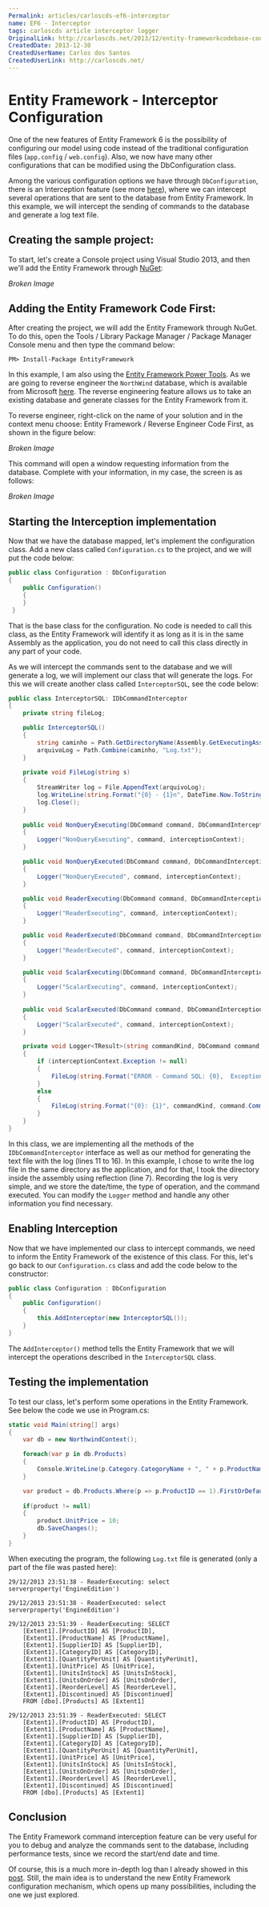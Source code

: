```yaml
---
Permalink: articles/carloscds-ef6-interceptor
name: EF6 - Interceptor
tags: carloscds article interceptor logger
OriginalLink: http://carloscds.net/2013/12/entity-frameworkcodebase-configuration-interception/
CreatedDate: 2013-12-30
CreatedUserName: Carlos dos Santos
CreatedUserLink: http://carloscds.net/
---
```


# Entity Framework - Interceptor Configuration

One of the new features of Entity Framework 6 is the possibility of configuring our model using code instead of the traditional configuration files (`app.config` / `web.config`). Also, we now have many other configurations that can be modified using the DbConfiguration class.

Among the various configuration options we have through `DbConfiguration`, there is an Interception feature (see more [here](https://docs.microsoft.com/en-us/ef/ef6/fundamentals/logging-and-interception)), where we can intercept several operations that are sent to the database from Entity Framework. In this example, we will intercept the sending of commands to the database and generate a log text file.

## Creating the sample project:

To start, let's create a Console project using Visual Studio 2013, and then we'll add the Entity Framework through [NuGet](https://www.nuget.org/):

_Broken Image_

## Adding the Entity Framework Code First:

After creating the project, we will add the Entity Framework through NuGet. To do this, open the Tools / Library Package Manager / Package Manager Console menu and then type the command below:

```package-manager
PM> Install-Package EntityFramework
```

In this example, I am also using the [Entity Framework Power Tools](https://marketplace.visualstudio.com/items?itemName=EntityFrameworkTeam.EntityFrameworkPowerToolsBeta4).  As we are going to reverse engineer the `NorthWind` database, which is available from Microsoft [here](https://github.com/Microsoft/sql-server-samples/tree/master/samples/databases/northwind-pubs). The reverse engineering feature allows us to take an existing database and generate classes for the Entity Framework from it.

To reverse engineer, right-click on the name of your solution and in the context menu choose: Entity Framework / Reverse Engineer Code First, as shown in the figure below:

_Broken Image_

This command will open a window requesting information from the database. Complete with your information, in my case, the screen is as follows:

_Broken Image_

## Starting the Interception implementation

Now that we have the database mapped, let's implement the configuration class. Add a new class called `Configuration.cs` to the project, and we will put the code below:

```csharp
public class Configuration : DbConfiguration
{
    public Configuration()
    {            
    }
 }
```

That is the base class for the configuration. No code is needed to call this class, as the Entity Framework will identify it as long as it is in the same Assembly as the application, you do not need to call this class directly in any part of your code.

As we will intercept the commands sent to the database and we will generate a log, we will implement our class that will generate the logs. For this we will create another class called `InterceptorSQL`, see the code below:

```csharp
public class InterceptorSQL: IDbCommandInterceptor
{
    private string fileLog;

    public InterceptorSQL()
    {
        string caminho = Path.GetDirectoryName(Assembly.GetExecutingAssembly().GetModules()[0].FullyQualifiedName);
        arquivoLog = Path.Combine(caminho, "Log.txt");
    }
    
    private void FileLog(string s)
    {
        StreamWriter log = File.AppendText(arquivoLog);
        log.WriteLine(string.Format("{0} - {1}n", DateTime.Now.ToString(), s));
        log.Close();
    }
    
    public void NonQueryExecuting(DbCommand command, DbCommandInterceptionContext<int> interceptionContext)
    {
        Logger("NonQueryExecuting", command, interceptionContext);
    }

    public void NonQueryExecuted(DbCommand command, DbCommandInterceptionContext<int> interceptionContext)
    {
        Logger("NonQueryExecuted", command, interceptionContext);
    }

    public void ReaderExecuting(DbCommand command, DbCommandInterceptionContext<DbDataReader> interceptionContext)
    {
        Logger("ReaderExecuting", command, interceptionContext);
    }

    public void ReaderExecuted(DbCommand command, DbCommandInterceptionContext<DbDataReader> interceptionContext)
    {
        Logger("ReaderExecuted", command, interceptionContext);
    }

    public void ScalarExecuting(DbCommand command, DbCommandInterceptionContext<object> interceptionContext)
    {
        Logger("ScalarExecuting", command, interceptionContext);
    }
 
    public void ScalarExecuted(DbCommand command, DbCommandInterceptionContext<object> interceptionContext)
    {
        Logger("ScalarExecuted", command, interceptionContext);
    }

    private void Logger<TResult>(string commandKind, DbCommand command, DbCommandInterceptionContext<TResult> interceptionContext)
    {
        if (interceptionContext.Exception != null)
        {
            FileLog(string.Format("ERROR - Command SQL: {0},  Exception: {1}", command.CommandText, interceptionContext.Exception));
        }
        else
        {
            FileLog(string.Format("{0}: {1}", commandKind, command.CommandText));
        }
    }
}
```

In this class, we are implementing all the methods of the `IDbCommandInterceptor` interface as well as our method for generating the text file with the log (lines 11 to 16). In this example, I chose to write the log file in the same directory as the application, and for that, I took the directory inside the assembly using reflection (line 7). Recording the log is very simple, and we store the date/time, the type of operation, and the command executed. You can modify the `Logger` method and handle any other information you find necessary.

## Enabling Interception

Now that we have implemented our class to intercept commands, we need to inform the Entity Framework of the existence of this class. For this, let's go back to our `Configuration.cs` class and add the code below to the constructor:

```csharp
public class Configuration : DbConfiguration
{
    public Configuration()
    {
        this.AddInterceptor(new InterceptorSQL());
    }
}
```

The `AddInterceptor()` method tells the Entity Framework that we will intercept the operations described in the `InterceptorSQL` class.

## Testing the implementation

To test our class, let's perform some operations in the Entity Framework. See below the code we use in Program.cs:

```csharp
static void Main(string[] args)
{
    var db = new NorthwindContext();

    foreach(var p in db.Products)
    {
        Console.WriteLine(p.Category.CategoryName + ", " + p.ProductName);
    }

    var product = db.Products.Where(p => p.ProductID == 1).FirstOrDefault();
    
    if(product != null)
    {
        product.UnitPrice = 10;
        db.SaveChanges();
    }
}
```

When executing the program, the following `Log.txt` file is generated (only a part of the file was pasted here):

```console
29/12/2013 23:51:38 - ReaderExecuting: select serverproperty('EngineEdition')
 
29/12/2013 23:51:38 - ReaderExecuted: select serverproperty('EngineEdition')

29/12/2013 23:51:39 - ReaderExecuting: SELECT 
    [Extent1].[ProductID] AS [ProductID], 
    [Extent1].[ProductName] AS [ProductName], 
    [Extent1].[SupplierID] AS [SupplierID], 
    [Extent1].[CategoryID] AS [CategoryID], 
    [Extent1].[QuantityPerUnit] AS [QuantityPerUnit], 
    [Extent1].[UnitPrice] AS [UnitPrice], 
    [Extent1].[UnitsInStock] AS [UnitsInStock], 
    [Extent1].[UnitsOnOrder] AS [UnitsOnOrder], 
    [Extent1].[ReorderLevel] AS [ReorderLevel], 
    [Extent1].[Discontinued] AS [Discontinued]
    FROM [dbo].[Products] AS [Extent1]

29/12/2013 23:51:39 - ReaderExecuted: SELECT 
    [Extent1].[ProductID] AS [ProductID], 
    [Extent1].[ProductName] AS [ProductName], 
    [Extent1].[SupplierID] AS [SupplierID], 
    [Extent1].[CategoryID] AS [CategoryID], 
    [Extent1].[QuantityPerUnit] AS [QuantityPerUnit], 
    [Extent1].[UnitPrice] AS [UnitPrice], 
    [Extent1].[UnitsInStock] AS [UnitsInStock], 
    [Extent1].[UnitsOnOrder] AS [UnitsOnOrder], 
    [Extent1].[ReorderLevel] AS [ReorderLevel], 
    [Extent1].[Discontinued] AS [Discontinued]
    FROM [dbo].[Products] AS [Extent1]
```

## Conclusion

The Entity Framework command interception feature can be very useful for you to debug and analyze the commands sent to the database, including performance tests, since we record the start/end date and time.

Of course, this is a much more in-depth log than I already showed in this [post](/articles/carloscds-ef6-logging-sql-commands). Still, the main idea is to understand the new Entity Framework configuration mechanism, which opens up many possibilities, including the one we just explored.